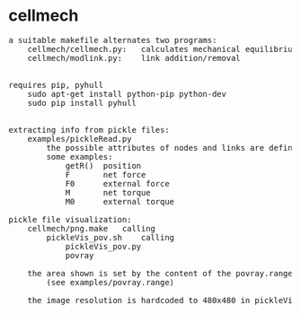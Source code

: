 # cellmech
<pre>
a suitable makefile alternates two programs:
	cellmech/cellmech.py:	calculates mechanical equilibrium
	cellmech/modlink.py:    link addition/removal


requires pip, pyhull
	sudo apt-get install python-pip python-dev
	sudo pip install pyhull


extracting info from pickle files:
	examples/pickleRead.py
		the possible attributes of nodes and links are defined in cellmech/cell.py
		some examples:
			getR()  position
			F		net force 
			F0		external force
			M		net torque
			M0		external torque
	
pickle file visualization:
	cellmech/png.make	calling
		pickleVis_pov.sh 	calling
			pickleVis_pov.py
			povray

	the area shown is set by the content of the povray.range file
		(see examples/povray.range)

	the image resolution is hardcoded to 480x480 in pickleVis_pov.sh
</pre>
